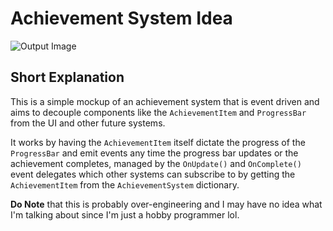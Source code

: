 # Achievement System Idea
![Output Image](/Resource/output.png)

## Short Explanation
This is a simple mockup of an achievement system that is event driven and aims to decouple components like the `AchievementItem` and `ProgressBar` from the UI and other future systems.

It works by having the `AchievementItem` itself dictate the progress of the `ProgressBar` and emit events any time the progress bar updates or the achievement completes, managed by the `OnUpdate()` and `OnComplete()` event delegates which other systems can subscribe to by getting the `AchievementItem` from the `AchievementSystem` dictionary.

**Do Note** that this is probably over-engineering and I may have no idea what I'm talking about since I'm just a hobby programmer lol.